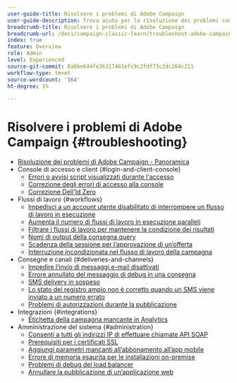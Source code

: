 ```yaml
---
user-guide-title: Risolvere i problemi di Adobe Campaign
user-guide-description: Trova aiuto per la risoluzione dei problemi con Adobe Campaign.
breadcrumb-title: Risolvere i problemi di Adobe Campaign
breadcrumb-url: /docs/campaign-classic-learn/troubleshoot-adobe-campaign/overview.html
index: true
feature: Overview
role: Admin
level: Experienced
source-git-commit: 8a6be644fe36317461efc9c2fdf73c2dc264c211
workflow-type: tm+mt
source-wordcount: '164'
ht-degree: 1%

---
```



# Risolvere i problemi di Adobe Campaign {#troubleshooting}

+ [Risoluzione dei problemi di Adobe Campaign - Panoramica](/help/troubleshoot-adobe-campaign/overview.md)
+ Console di accesso e client {#login-and-client-console}
   + [Errori o avvisi script visualizzati durante l&#39;accesso](/help/troubleshoot-adobe-campaign/script-error-during-login-errors.md)
   + [Correzione degli errori di accesso alla console](/help/troubleshoot-adobe-campaign/console-login-errors.md)
   + [Correzione Dell&#39;Id Zero](/help/troubleshoot-adobe-campaign/fixing-zero-id.md)
+ Flussi di lavoro {#workflows}
   + [Impedisci a un account utente disabilitato di interrompere un flusso di lavoro in esecuzione](/help/troubleshoot-adobe-campaign/prevent-disabled-accounts-from-stopping-workflow.md)
   + [Aumenta il numero di flussi di lavoro in esecuzione paralleli](/help/troubleshoot-adobe-campaign/increase-parallel-workflows.md)
   + [Filtrare i flussi di lavoro per mantenere la condizione dei risultati](/help/troubleshoot-adobe-campaign/keep-result-workflow.md)
   + [Nomi di output della consegna query](/help/troubleshoot-adobe-campaign/query-delivery-output-names.md)
   + [Scadenza della sessione per l’approvazione di un’offerta](/help/troubleshoot-adobe-campaign/session-expired-approving-offer.md)
   + [Interruzione incondizionata nel flusso di lavoro della campagna](/help/troubleshoot-adobe-campaign/unconditional-stop-workflow.md)
+ Consegne e canali {#deliveries-and-channels}
   + [Impedire l’invio di messaggi e-mail disattivati](/help/troubleshoot-adobe-campaign/disabled-messages-sending-emails.md)
   + [Errore annullato del messaggio di debug in una consegna](/help/troubleshoot-adobe-campaign/message-cancelled-error.md)
   + [SMS delivery in sospeso](/help/troubleshoot-adobe-campaign/resolve-pending-state-sms-delivery.md)
   + [Lo stato del registro ampio non è corretto quando un SMS viene inviato a un numero errato](/help/troubleshoot-adobe-campaign/sms-broad-log.md)
   + [Problemi di autorizzazioni durante la pubblicazione](/help/troubleshoot-adobe-campaign/publishing-permissions-issues.md)
+ Integrazioni {#integrations}
   + [Etichetta della campagna mancante in Analytics](/help/troubleshoot-adobe-campaign/missing-campaign-label.md)
+ Amministrazione del sistema {#administration}
   + [Consenti a tutti gli indirizzi IP di effettuare chiamate API SOAP](/help/troubleshoot-adobe-campaign/allow-all-ip-address-to-make-soap-calls.md)
   + [Prerequisiti per i certificati SSL](/help/troubleshoot-adobe-campaign/ssl-pre-requisites.md)
   + [Aggiungi parametri mancanti all’abbonamento all’app mobile](/help/troubleshoot-adobe-campaign/missing-parameters-app-subscription.md)
   + [Errore di memoria esaurita per le installazioni on-premise](/help/troubleshoot-adobe-campaign/troubleshooting-memory-issues.md)
   + [Problemi di debug del load balancer](/help/troubleshoot-adobe-campaign/load-balancer-issues.md)
   + [Annullare la pubblicazione di un’applicazione web](/help/troubleshoot-adobe-campaign/unpublish-web-application.md)
